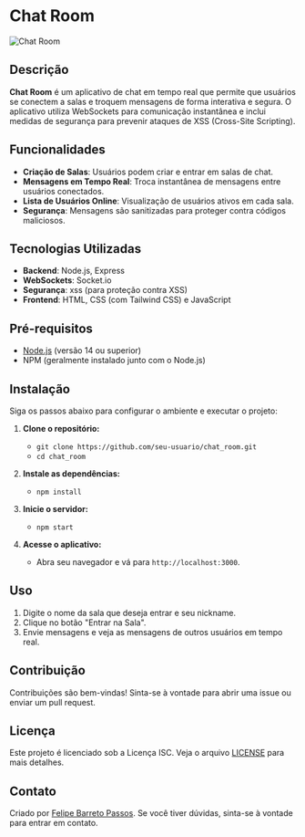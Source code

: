 # Chat Room

![Chat Room](https://via.placeholder.com/600x200?text=Chat+Room) <!-- Adicione uma imagem ou logo do projeto aqui -->

## Descrição

**Chat Room** é um aplicativo de chat em tempo real que permite que usuários se conectem a salas e troquem mensagens de forma interativa e segura. O aplicativo utiliza WebSockets para comunicação instantânea e inclui medidas de segurança para prevenir ataques de XSS (Cross-Site Scripting).

## Funcionalidades

- **Criação de Salas**: Usuários podem criar e entrar em salas de chat.
- **Mensagens em Tempo Real**: Troca instantânea de mensagens entre usuários conectados.
- **Lista de Usuários Online**: Visualização de usuários ativos em cada sala.
- **Segurança**: Mensagens são sanitizadas para proteger contra códigos maliciosos.

## Tecnologias Utilizadas

- **Backend**: Node.js, Express
- **WebSockets**: Socket.io
- **Segurança**: xss (para proteção contra XSS)
- **Frontend**: HTML, CSS (com Tailwind CSS) e JavaScript

## Pré-requisitos

- [Node.js](https://nodejs.org/) (versão 14 ou superior)
- NPM (geralmente instalado junto com o Node.js)

## Instalação

Siga os passos abaixo para configurar o ambiente e executar o projeto:

1. **Clone o repositório:**
   - `git clone https://github.com/seu-usuario/chat_room.git`
   - `cd chat_room`

2. **Instale as dependências:**
   - `npm install`

3. **Inicie o servidor:**
   - `npm start`

4. **Acesse o aplicativo:**
   - Abra seu navegador e vá para `http://localhost:3000`.

## Uso

1. Digite o nome da sala que deseja entrar e seu nickname.
2. Clique no botão "Entrar na Sala".
3. Envie mensagens e veja as mensagens de outros usuários em tempo real.

## Contribuição

Contribuições são bem-vindas! Sinta-se à vontade para abrir uma issue ou enviar um pull request.

## Licença

Este projeto é licenciado sob a Licença ISC. Veja o arquivo [LICENSE](LICENSE) para mais detalhes.

## Contato

Criado por [Felipe Barreto Passos](https://github.com/felipebpassos). Se você tiver dúvidas, sinta-se à vontade para entrar em contato.
